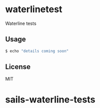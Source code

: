 # waterlinetest

Waterline tests


## Usage

```bash
$ echo "details coming soon"
```


## License

MIT
# sails-waterline-tests
